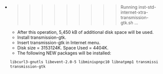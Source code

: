 * >>>>>>>>> Running inst-std-internet-xtra-transmission-gtk.sh ...
  * After this operation, 5,450 kB of additional disk space will be used.
  * Install transmission-gtk.
  * Insert transmission-gtk in Internet menu.
  * Disk size = 3153124K. Space Used = 4404K.
  * The following NEW packages will be installed:
  ```bash
  libcurl3-gnutls libevent-2.0-5 libminiupnpc10 libnatpmp1 transmission-common
  transmission-gtk
  ```
